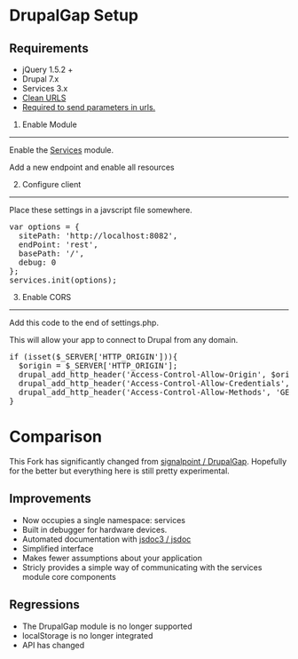 DrupalGap Setup
========
Requirements
--------
* jQuery 1.5.2 +
* Drupal 7.x
* Services 3.x
* [Clean URLS](http://drupal.org/getting-started/clean-urls "Clean URLS")
 * [Required to send parameters in urls.](http://drupal.org/node/1806140)

1. Enable Module
--------

Enable the [Services](http://drupal.org/project/services "Services") module.

Add a new endpoint and enable all resources

2. Configure client
--------
Place these settings in a javscript file somewhere.

<pre>
var options = {
  sitePath: 'http://localhost:8082',
  endPoint: 'rest',
  basePath: '/',
  debug: 0
};
services.init(options);
</pre>

3. Enable CORS
--------

Add this code to the end of settings.php.

This will allow your app to connect to Drupal from any domain.

<pre>
if (isset($_SERVER['HTTP_ORIGIN'])){
  $origin = $_SERVER['HTTP_ORIGIN'];
  drupal_add_http_header('Access-Control-Allow-Origin', $origin);
  drupal_add_http_header('Access-Control-Allow-Credentials', 'true');
  drupal_add_http_header('Access-Control-Allow-Methods', 'GET, PUT, POST, DELETE');
}
</pre>

Comparison
========
This Fork has significantly changed from [signalpoint / DrupalGap](https://github.com/signalpoint/DrupalGap "signalpoint / DrupalGap").
Hopefully for the better but everything here is still pretty experimental.

Improvements
--------
 * Now occupies a single namespace: services
 * Built in debugger for hardware devices.
 * Automated documentation with [jsdoc3 / jsdoc](https://github.com/jsdoc3/jsdoc "jsdoc3 / jsdoc")
 * Simplified interface
  * Makes fewer assumptions about your application
  * Stricly provides a simple way of communicating with the services module core components


Regressions
--------
 * The DrupalGap module is no longer supported
 * localStorage is no longer integrated
 * API has changed
